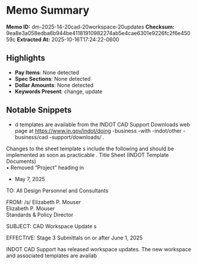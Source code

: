 # Memo Summary

**Memo ID:** dm-2025-14-20cad-20workspace-20updates
**Checksum:** 9ea8e3a058edba6b944be41181910982274ab5e4cae6301e9226fc2f6e45059c
**Extracted At:** 2025-10-16T17:24:22-0600

## Highlights
- **Pay Items**: None detected
- **Spec Sections**: None detected
- **Dollar Amounts**: None detected
- **Keywords Present**: change, update

## Notable Snippets
- d 
templates  are available from the INDOT CAD Support Downloads web page at 
https://www.in.gov/indot/doing -business -with -indot/other -business/cad -support/downloads/ .    
 
Changes to the sheet template s include the following  and should be implemented as soon as 
practicable . 
Title Sheet (INDOT Template Documents)  
• Removed “Project” heading  in
- May 7, 2025 
 
TO: All Design Personnel and Consultants  
 
FROM:  /s/ Elizabeth P. Mouser    
 Elizabeth P. Mouser  
 Standards & Policy Director  
 
SUBJECT:  CAD Workspace Update s 
 
EFFECTIVE:  Stage 3 Submittals on or after June 1, 2025   
 
INDOT CAD Support has released workspace updates. The new  workspace and associated 
templates  are availab